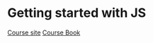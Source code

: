 # Getting started with JS

[Course site](https://static.frontendmasters.com/resources/2019-05-08-getting-into-javascript/getting-into-javascript.pdf)
[Course Book](https://github.com/getify/You-Dont-Know-JS)
